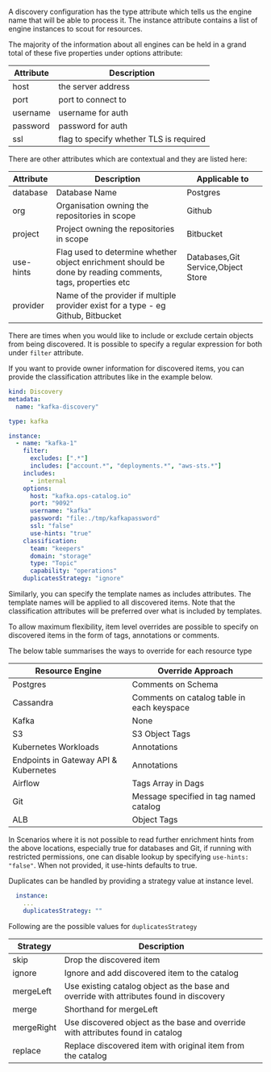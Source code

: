 A discovery configuration has the type attribute which tells us the engine name that will be able to process it.
The instance attribute contains a list of engine instances to scout for resources.

The majority of the information about all engines can be held in a grand total of these five properties under options attribute:

|Attribute|Description|
|---|---|
|host|the server address|
|port|port to connect to|
|username|username for auth|
|password|password for auth|
|ssl| flag to specify whether TLS is required|

There are other attributes which are contextual and they are listed here:

|Attribute|Description|Applicable to|
|---|---|---|
|database|Database Name|Postgres|
|org|Organisation owning the repositories in scope|Github|
|project|Project owning the repositories in scope|Bitbucket|
|use-hints|Flag used to determine whether object enrichment should be done by reading comments, tags, properties etc|Databases,Git Service,Object Store|
|provider|Name of the provider if multiple provider exist for a type - eg Github, Bitbucket| |

There are times when you would like to include or exclude certain objects from being discovered. It is possible to specify a regular expression for both under ```filter``` attribute.

If you want to provide owner information for discovered items, you can provide the classification attributes like in the example below.

```yaml
kind: Discovery
metadata:
  name: "kafka-discovery"

type: kafka

instance:
  - name: "kafka-1"
    filter:
      excludes: [".*"]
      includes: ["account.*", "deployments.*", "aws-sts.*"]
    includes:
      - internal
    options:
      host: "kafka.ops-catalog.io"
      port: "9092"
      username: "kafka"
      password: "file:./tmp/kafkapassword"
      ssl: "false"
      use-hints: "true"
    classification:
      team: "keepers"
      domain: "storage"
      type: "Topic"
      capability: "operations"
    duplicatesStrategy: "ignore"
```


Similarly, you can specify the template names as includes attributes. The template names will be applied to all discovered items. Note that the classification attributes will be preferred over what is included by templates.

To allow maximum flexibility, item level overrides are possible to specify on discovered items in the form of tags, annotations or comments.


The below table summarises the ways to override for each resource type

|Resource Engine|Override Approach|
|---|---|
|Postgres|Comments on Schema|
|Cassandra|Comments on catalog table in each keyspace|
|Kafka| None |
|S3|S3 Object Tags|
|Kubernetes Workloads|Annotations|
|Endpoints in Gateway API & Kubernetes|Annotations|
|Airflow|Tags Array in Dags|
|Git|Message specified in tag named catalog|
|ALB|Object Tags|

In Scenarios where it is not possible to read further enrichment hints from the above locations, especially true for databases and Git, if running with restricted permissions,
one can disable lookup by specifying ```use-hints: "false"```. When not provided, it use-hints defaults to true.



Duplicates can be handled by providing a strategy value at instance level.

```yaml
  instance:
    ...
    duplicatesStrategy: ""
```

Following are the possible values for ```duplicatesStrategy```

|Strategy|Description|
|---|---|
|skip| Drop the discovered item |
|ignore| Ignore and add discovered item to the catalog|
|mergeLeft|Use existing catalog object as the base and override with attributes found in discovery|
|merge|Shorthand for mergeLeft|
|mergeRight|Use discovered object as the base and override with attributes found in catalog|
|replace|Replace discovered item with original item from the catalog|


